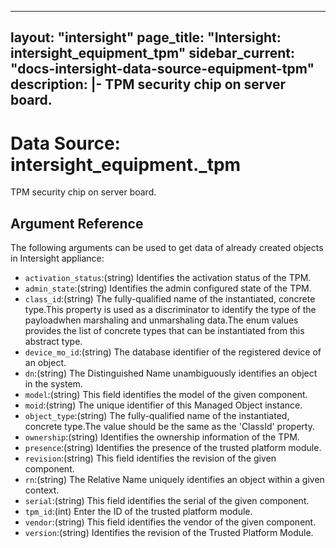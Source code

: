 
---
layout: "intersight"
page_title: "Intersight: intersight_equipment_tpm"
sidebar_current: "docs-intersight-data-source-equipment-tpm"
description: |-
TPM security chip on server board.
---

# Data Source: intersight_equipment._tpm
TPM security chip on server board.
## Argument Reference
The following arguments can be used to get data of already created objects in Intersight appliance:
* `activation_status`:(string) Identifies the activation status of the TPM. 
* `admin_state`:(string) Identifies the admin configured state of the TPM. 
* `class_id`:(string) The fully-qualified name of the instantiated, concrete type.This property is used as a discriminator to identify the type of the payloadwhen marshaling and unmarshaling data.The enum values provides the list of concrete types that can be instantiated from this abstract type. 
* `device_mo_id`:(string) The database identifier of the registered device of an object. 
* `dn`:(string) The Distinguished Name unambiguously identifies an object in the system. 
* `model`:(string) This field identifies the model of the given component. 
* `moid`:(string) The unique identifier of this Managed Object instance. 
* `object_type`:(string) The fully-qualified name of the instantiated, concrete type.The value should be the same as the 'ClassId' property. 
* `ownership`:(string) Identifies the ownership information of the TPM. 
* `presence`:(string) Identifies the presence of the trusted platform module. 
* `revision`:(string) This field identifies the revision of the given component. 
* `rn`:(string) The Relative Name uniquely identifies an object within a given context. 
* `serial`:(string) This field identifies the serial of the given component. 
* `tpm_id`:(int) Enter  the ID of the trusted platform module. 
* `vendor`:(string) This field identifies the vendor of the given component. 
* `version`:(string) Identifies the revision of the Trusted Platform Module. 
